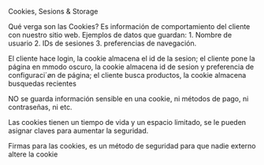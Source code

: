 Cookies, Sesions & Storage

Qué verga son las Cookies? Es información de comportamiento del cliente con nuestro sitio web. Ejemplos de datos que guardan: 1. Nombre de usuario 2. IDs de sesiones 3. preferencias de navegación.

El cliente hace login, la cookie almacena el id de la sesion; el cliente pone la página en mmodo oscuro, la cookie almacena id de sesion y preferencia de configuraci´øn de página; el cliente busca productos, la cookie almacena busquedas recientes

NO se guarda información sensible en una cookie, ni métodos de pago, ni contraseñas, ni etc.

Las cookies tienen un tiempo de vida y un espacio limitado, se le pueden asignar claves para aumentar la seguridad.

Firmas para las cookies, es un método de seguridad para que nadie externo altere la cookie